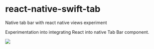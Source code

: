 # react-native-swift-tab
Native tab bar with react native views experiment

Experimentation into integrating React into native Tab Bar component.

![](https://media.giphy.com/media/3oz8xO4wdRgkK5JUZO/giphy.gif)
